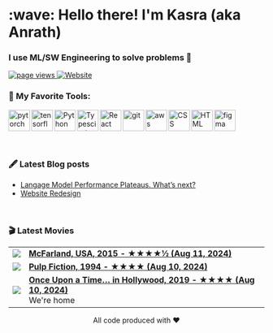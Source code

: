 <h1 align="left" id="macropower-title">:wave: Hello there! I'm Kasra (aka Anrath)</h1>
<h3 align="left">I use ML/SW Engineering to solve problems 🫠</h3>

<p align="left">
  <a href="https://github.com/anrath/anrath">
    <img src="https://komarev.com/ghpvc/?username=anrath" alt="page views" />
  </a>
  <a href="https://kasralekan.com">
    <img alt="Website" src="https://img.shields.io/website?url=https%3A%2F%2Fkasralekan.com">
  </a>
</p>

### 🔨 My Favorite Tools:
<a href="https://pytorch.org/" target="_blank"> <img align="left" src="https://raw.githubusercontent.com/anrath/README_icons/main/language_and_tools/square/pytorch/pytorch.svg" alt="pytorch" height="42px"/> </a> 
<a href="https://www.tensorflow.org" target="_blank"> <img align="left" src="https://raw.githubusercontent.com/anrath/README_icons/main/language_and_tools/square/tensorflow/tensorflow.svg" alt="tensorflow" height="42px"/> </a> 
<a href="https://www.python.org" target="_blank"><img align="left" alt="Python" height ="42px" src="https://raw.githubusercontent.com/anrath/README_icons/main/language_and_tools/square/python/python.svg"></a>
<a href="https://www.typescriptlang.org/" target="_blank"><img align="left" alt="Typescirpt" height ="42px" src="https://raw.githubusercontent.com/anrath/README_icons/main/language_and_tools/square/typescript/typescript.svg"></a>
<a href="https://reactjs.org/" target="_blank"> <img align="left" alt="React" height ="42px" src="https://raw.githubusercontent.com/anrath/README_icons/main/language_and_tools/square/react/react.svg"></a>
<a href="https://git-scm.com/" target="_blank"> <img src="https://raw.githubusercontent.com/anrath/README_icons/main/language_and_tools/square/git-scm/git-scm.svg" align="left" alt="git" height='42px'/> </a>
<a href="https://aws.amazon.com/" target="_blank"> <img src="https://raw.githubusercontent.com/anrath/README_icons/main/language_and_tools/square/aws/aws.svg" align="left" alt="aws" height='42px'/> </a>
<a href="https://developer.mozilla.org/en-US/docs/Web/CSS" target="_blank"> <img src="https://raw.githubusercontent.com/anrath/README_icons/main/language_and_tools/square/css/css.svg" align="left" alt="CSS" height='42px'/> </a>
<a href="https://developer.mozilla.org/en-US/docs/Web/HTML" target="_blank"> <img src="https://raw.githubusercontent.com/anrath/README_icons/main/language_and_tools/square/html/html.svg" align="left" alt="HTML" height='42px'/> </a>
<a href="https://www.figma.com/" target="_blank"> <img src="https://raw.githubusercontent.com/anrath/README_icons/main/language_and_tools/square/figma/figma.svg" alt="figma" height='42px'/> </a>

<br />

### 🖋️ Latest Blog posts
<!-- BLOG-POST-LIST:START -->
- [Langage Model Performance Plateaus. What’s next?](https://blog.kasralekan.com/ideas/lm-performance-plateau/)
- [Website Redesign](https://blog.kasralekan.com/ideas/website-revamp/)
<!-- BLOG-POST-LIST:END -->

<br />

### 🎬 Latest Movies
<table>
<!-- MOVIE-LIST:START --><tr>
  <td><a href="https://letterboxd.com/film/mcfarland-usa/" target="_blank"><img src="https://a.ltrbxd.com/resized/film-poster/1/6/0/5/3/3/160533-mcfarland-usa-0-600-0-900-crop.jpg?v=b60705c9c2"></a></td>
  <td><a href="https://letterboxd.com/film/mcfarland-usa/" target="_blank"><strong>McFarland, USA, 2015 - ★★★★½ (Aug 11, 2024)</strong></a><br/>
  </td>
</tr><tr>
  <td><a href="https://letterboxd.com/film/pulp-fiction/" target="_blank"><img src="https://a.ltrbxd.com/resized/film-poster/5/1/4/4/4/51444-pulp-fiction-0-600-0-900-crop.jpg?v=dee19a8077"></a></td>
  <td><a href="https://letterboxd.com/film/pulp-fiction/" target="_blank"><strong>Pulp Fiction, 1994 - ★★★★ (Aug 10, 2024)</strong></a><br/>
  </td>
</tr><tr>
  <td><a href="https://letterboxd.com/film/once-upon-a-time-in-hollywood/1/" target="_blank"><img src="https://a.ltrbxd.com/resized/film-poster/3/9/7/8/5/9/397859-once-upon-a-time-in-hollywood-0-600-0-900-crop.jpg?v=f3e8612854"></a></td>
  <td><a href="https://letterboxd.com/film/once-upon-a-time-in-hollywood/1/" target="_blank"><strong>Once Upon a Time… in Hollywood, 2019 - ★★★★ (Aug 10, 2024)</strong></a><br/>
  We&#39;re home</td>
</tr><!-- MOVIE-LIST:END -->
</table>


<div align="center">
All code produced with ❤️ 
</div>
